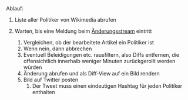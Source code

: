 
Ablauf:
1. Liste aller Politiker von Wikimedia abrufen

2. Warten, bis eine Meldung beim [Änderungsstream](https://www.mediawiki.org/wiki/API:Recent_changes_stream) eintritt
   1. Vergleichen, ob der bearbeitete Artikel ein Politiker ist
   2. Wenn nein, dann abbrechen
   3. Eventuell Beleidigungen etc. rausfiltern, also Diffs entfernen, die offensichtlich innerhalb weniger Minuten zurückgerollt werden würden
   4. Änderung abrufen und als Diff-View auf ein Bild rendern
   5. Bild auf Twitter posten
      1. Der Tweet muss einen eindeutigen Hashtag für jeden Politiker enthalten 
